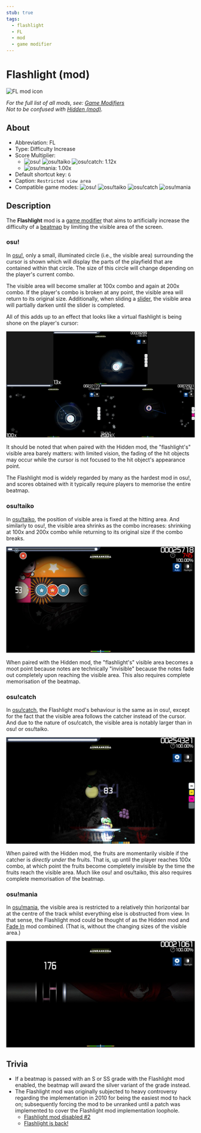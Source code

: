```yaml
---
stub: true
tags:
  - flashlight
  - FL
  - mod
  - game modifier
---
```


# Flashlight (mod)

![FL mod icon](/wiki/shared/mods/FL.png "Flashlight (FL) mod icon")

*For the full list of all mods, see: [Game Modifiers](/wiki/Game_modifier)*\
*Not to be confused with [Hidden (mod)](/wiki/Game_modifier/Hidden).*

## About

- Abbreviation: FL
- Type: Difficulty Increase
- Score Multiplier:
  - ![][osu!] ![][osu!taiko] ![][osu!catch]: 1.12x
  - ![][osu!mania]: 1.00x
- Default shortcut key: `G`
- Caption: `Restricted view area`
- Compatible game modes: ![][osu!] ![][osu!taiko] ![][osu!catch] ![][osu!mania]

## Description

The **Flashlight** mod is a [game modifier](/wiki/Game_modifier) that aims to artificially increase the difficulty of a [beatmap](/wiki/Beatmap) by limiting the visible area of the screen.

### osu!

In [osu!](/wiki/Game_mode/osu!), only a small, illuminated circle (i.e., the visible area) surrounding the cursor is shown which will display the parts of the playfield that are contained within that circle. The size of this circle will change depending on the player's current combo.

The visible area will become smaller at 100x combo and again at 200x combo. If the player's combo is broken at any point, the visible area will return to its original size. Additionally, when sliding a [slider](/wiki/Hit_object/Slider), the visible area will partially darken until the slider is completed.

All of this adds up to an effect that looks like a virtual flashlight is being shone on the player's cursor:

![FL gameplay osu!](img/FL-comparison-osu.jpg "Comparison between a play with the Flashlight mod enabled at 13x combo (top-middle), 100x combo (bottom-left), and at 200x combo (bottom-right)")

It should be noted that when paired with the Hidden mod, the "flashlight's" visible area barely matters: with limited vision, the fading of the hit objects may occur while the cursor is not focused to the hit object's appearance point.

The Flashlight mod is widely regarded by many as the hardest mod in osu!, and scores obtained with it typically require players to memorise the entire beatmap.

### osu!taiko

In [osu!taiko](/wiki/Game_mode/osu!taiko), the position of visible area is fixed at the hitting area. And similarly to osu!, the visible area shrinks as the combo increases: shrinking at 100x and 200x combo while returning to its original size if the combo breaks.

![FL gameplay taiko](img/FL-taiko.jpg "Gameplay of osu!taiko with the Flashlight mod enabled")

When paired with the Hidden mod, the "flashlight's" visible area becomes a moot point because notes are technically "invisible" because the notes fade out completely upon reaching the visible area. This also requires complete memorisation of the beatmap.

### osu!catch

In [osu!catch](/wiki/Game_mode/osu!catch), the Flashlight mod's behaviour is the same as in osu!, except for the fact that the visible area follows the catcher instead of the cursor. And due to the nature of osu!catch, the visible area is notably larger than in osu! or osu!taiko.

![FL gameplay catch](img/FL-catch.jpg "Gameplay of osu!catch with the Flashlight mod enabled")

When paired with the Hidden mod, the fruits are momentarily visible if the catcher is *directly under* the fruits. That is, up until the player reaches 100x combo, at which point the fruits become completely invisible by the time the fruits reach the visible area. Much like osu! and osu!taiko, this also requires complete memorisation of the beatmap.

### osu!mania

In [osu!mania](/wiki/Game_mode/osu!mania), the visible area is restricted to a relatively thin horizontal bar at the centre of the track whilst everything else is obstructed from view. In that sense, the Flashlight mod could be thought of as the Hidden mod and [Fade In](/wiki/Game_modifier/Fade_In) mod combined. (That is, without the changing sizes of the visible area.)

![FL gameplay mania](img/FL-mania.jpg "Gameplay of osu!mania with the Flashlight mod enabled")

## Trivia

- If a beatmap is passed with an S or SS grade with the Flashlight mod enabled, the beatmap will award the silver variant of the grade instead.
- The Flashlight mod was originally subjected to heavy controversy regarding the implementation in 2010 for being the easiest mod to hack on; subsequently forcing the mod to be unranked until a patch was implemented to cover the Flashlight mod implementation loophole.
  - [Flashlight mod disabled #2](https://osu.ppy.sh/community/forums/topics/41039)
  - [Flashlight is back!](https://osu.ppy.sh/community/forums/topics/41519)

[osu!]: /wiki/shared/mode/osu.png "osu!"
[osu!taiko]: /wiki/shared/mode/taiko.png "osu!taiko"
[osu!catch]: /wiki/shared/mode/catch.png "osu!catch"
[osu!mania]: /wiki/shared/mode/mania.png "osu!mania"
